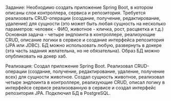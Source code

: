 Задание:
Необходимо создать приложение Spring Boot, в котором описаны слои контроллера, сервиса и репозитория. 
Требуется реализовать CRUD-операции (создание, получение, редактирование,  удаление) для сущности (это может быть любая сущность на несколько параметров: человек - ФИО, животное - кличка, рост, расцветка и т.д.) 
Основная задача - четыре эндпоинта в контроллере, реализующие CRUD, описание логики в сервисе и создание интерфейса репозитория (JPA или JDBC). 
БД можно использовать любую, развернуть в докере (эта часть задания желательна, но не обязательна). Образ БД можно опубликовать на докер хаб.

Реализация:
Создал приложение Spring Boot.
Реализовал CRUD-операции (создание, получение, редактирование,  удаление, получение всех) для сущности животное.
Создал сущность животное, реализовал четыре эндпоинта в контроллере, реализующие CRUD, описал логику в интерфейсе сервисе реализованную в сервисе и создал интерфейс репозитория JPA.
Подключил  БД в PostgreSQL.
